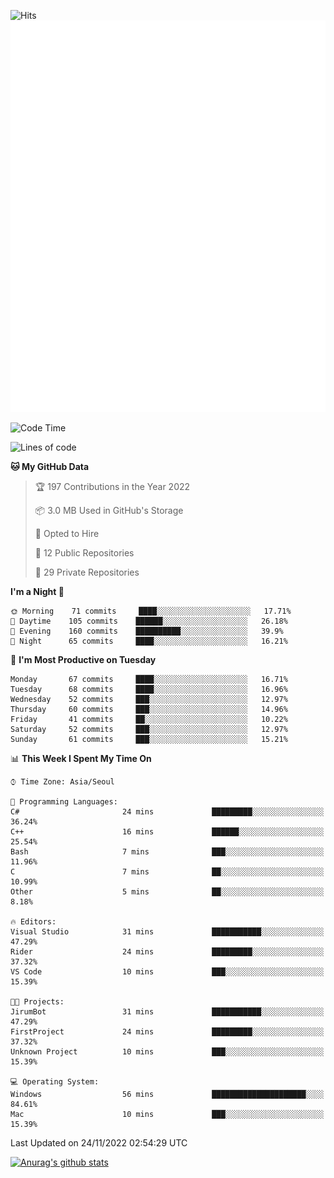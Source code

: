 ![Hits](https://hits.seeyoufarm.com/api/count/incr/badge.svg?url=https%3A%2F%2Fgithub.com%2Fkokose1234&count_bg=%2379C83D&title_bg=%23555555&icon=apple.svg&icon_color=%23E7E7E7&title=hits&edge_flat=false)
<br/>
![Metrics](https://github.com/kokose1234/kokose1234/blob/main/github-metrics.svg)

<!--START_SECTION:waka-->
![Code Time](http://img.shields.io/badge/Code%20Time-714%20hrs%2053%20mins-blue)

![Lines of code](https://img.shields.io/badge/From%20Hello%20World%20I%27ve%20Written-884%20Thousand%20lines%20of%20code-blue)

**🐱 My GitHub Data** 

> 🏆 197 Contributions in the Year 2022
 > 
> 📦 3.0 MB Used in GitHub's Storage 
 > 
> 💼 Opted to Hire
 > 
> 📜 12 Public Repositories 
 > 
> 🔑 29 Private Repositories  
 > 
**I'm a Night 🦉** 

```text
🌞 Morning    71 commits     ████░░░░░░░░░░░░░░░░░░░░░   17.71% 
🌆 Daytime    105 commits    ██████░░░░░░░░░░░░░░░░░░░   26.18% 
🌃 Evening    160 commits    ██████████░░░░░░░░░░░░░░░   39.9% 
🌙 Night      65 commits     ████░░░░░░░░░░░░░░░░░░░░░   16.21%

```
📅 **I'm Most Productive on Tuesday** 

```text
Monday       67 commits     ████░░░░░░░░░░░░░░░░░░░░░   16.71% 
Tuesday      68 commits     ████░░░░░░░░░░░░░░░░░░░░░   16.96% 
Wednesday    52 commits     ███░░░░░░░░░░░░░░░░░░░░░░   12.97% 
Thursday     60 commits     ███░░░░░░░░░░░░░░░░░░░░░░   14.96% 
Friday       41 commits     ██░░░░░░░░░░░░░░░░░░░░░░░   10.22% 
Saturday     52 commits     ███░░░░░░░░░░░░░░░░░░░░░░   12.97% 
Sunday       61 commits     ███░░░░░░░░░░░░░░░░░░░░░░   15.21%

```


📊 **This Week I Spent My Time On** 

```text
⌚︎ Time Zone: Asia/Seoul

💬 Programming Languages: 
C#                       24 mins             █████████░░░░░░░░░░░░░░░░   36.24% 
C++                      16 mins             ██████░░░░░░░░░░░░░░░░░░░   25.54% 
Bash                     7 mins              ███░░░░░░░░░░░░░░░░░░░░░░   11.96% 
C                        7 mins              ██░░░░░░░░░░░░░░░░░░░░░░░   10.99% 
Other                    5 mins              ██░░░░░░░░░░░░░░░░░░░░░░░   8.18%

🔥 Editors: 
Visual Studio            31 mins             ███████████░░░░░░░░░░░░░░   47.29% 
Rider                    24 mins             █████████░░░░░░░░░░░░░░░░   37.32% 
VS Code                  10 mins             ███░░░░░░░░░░░░░░░░░░░░░░   15.39%

🐱‍💻 Projects: 
JirumBot                 31 mins             ███████████░░░░░░░░░░░░░░   47.29% 
FirstProject             24 mins             █████████░░░░░░░░░░░░░░░░   37.32% 
Unknown Project          10 mins             ███░░░░░░░░░░░░░░░░░░░░░░   15.39%

💻 Operating System: 
Windows                  56 mins             █████████████████████░░░░   84.61% 
Mac                      10 mins             ███░░░░░░░░░░░░░░░░░░░░░░   15.39%

```


 Last Updated on 24/11/2022 02:54:29 UTC
<!--END_SECTION:waka-->

[![Anurag's github stats](https://github-readme-stats.vercel.app/api?username=kokose1234&theme=dracula)](https://github.com/anuraghazra/github-readme-stats)



	
